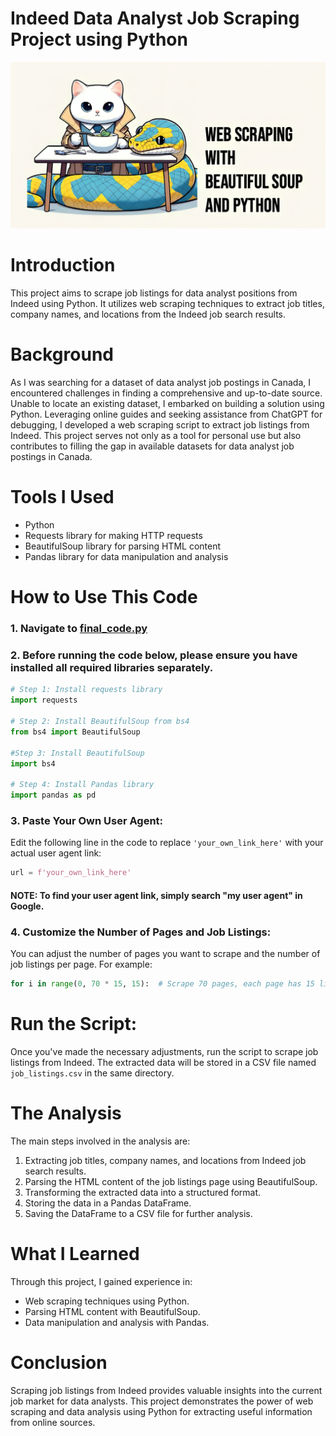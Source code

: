 # Indeed Data Analyst Job Scraping Project using Python
![alt text](image-1.png)
# Introduction

This project aims to scrape job listings for data analyst positions from Indeed using Python. It utilizes web scraping techniques to extract job titles, company names, and locations from the Indeed job search results.

# Background

As I was searching for a dataset of data analyst job postings in Canada, I encountered challenges in finding a comprehensive and up-to-date source. Unable to locate an existing dataset, I embarked on building a solution using Python. Leveraging online guides and seeking assistance from ChatGPT for debugging, I developed a web scraping script to extract job listings from Indeed. This project serves not only as a tool for personal use but also contributes to filling the gap in available datasets for data analyst job postings in Canada.

# Tools I Used

- Python
- Requests library for making HTTP requests
- BeautifulSoup library for parsing HTML content
- Pandas library for data manipulation and analysis

# How to Use This Code

### 1. **Navigate to [final_code.py](https://github.com/MadGrib/DA_Indeed_Job_postings_Canada/blob/main/bs_venv/final_code.py)**

### 2. **Before running the code below, please ensure you have installed all required libraries separately.**

```python
# Step 1: Install requests library
import requests

# Step 2: Install BeautifulSoup from bs4
from bs4 import BeautifulSoup

#Step 3: Install BeautifulSoup
import bs4

# Step 4: Install Pandas library
import pandas as pd
```

### 3. **Paste Your Own User Agent:**

Edit the following line in the code to replace `'your_own_link_here'` with your actual user agent link:

```python
url = f'your_own_link_here'
```
####  NOTE: To find your user agent link, simply search "my user agent" in Google. 

### 4. **Customize the Number of Pages and Job Listings:**

You can adjust the number of pages you want to scrape and the number of job listings per page. For example:
```python
for i in range(0, 70 * 15, 15):  # Scrape 70 pages, each page has 15 listings
```

# Run the Script:

Once you've made the necessary adjustments, run the script to scrape job listings from Indeed. The extracted data will be stored in a CSV file named `job_listings.csv` in the same directory.


# The Analysis

The main steps involved in the analysis are:

1. Extracting job titles, company names, and locations from Indeed job search results.
2. Parsing the HTML content of the job listings page using BeautifulSoup.
3. Transforming the extracted data into a structured format.
4. Storing the data in a Pandas DataFrame.
5. Saving the DataFrame to a CSV file for further analysis.

# What I Learned

Through this project, I gained experience in:

- Web scraping techniques using Python.
- Parsing HTML content with BeautifulSoup.
- Data manipulation and analysis with Pandas.

# Conclusion

Scraping job listings from Indeed provides valuable insights into the current job market for data analysts. This project demonstrates the power of web scraping and data analysis using Python for extracting useful information from online sources.